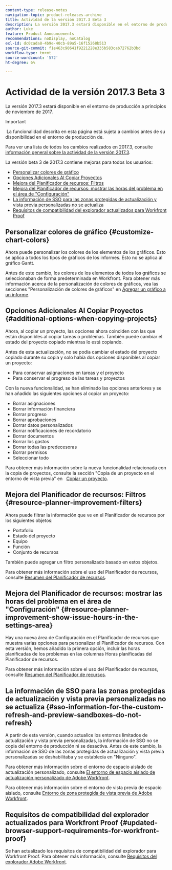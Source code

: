 ```yaml
---
content-type: release-notes
navigation-topic: product-releases-archive
title: Actividad de la versión 2017.3 Beta 3
description: La versión 2017.3 estará disponible en el entorno de producción a principios de noviembre de 2017.
author: Luke
feature: Product Announcements
recommendations: noDisplay, noCatalog
exl-id: dc0cada8-4b9e-40cb-89a5-16f15268b513
source-git-commit: f1e463c90641f9221228e335b583cab72762b3bd
workflow-type: tm+mt
source-wordcount: '572'
ht-degree: 6%

---
```


# Actividad de la versión 2017.3 Beta 3

La versión 2017.3 estará disponible en el entorno de producción a principios de noviembre de 2017.

>[!IMPORTANT]
>
> La funcionalidad descrita en esta página está sujeta a cambios antes de su disponibilidad en el entorno de producción de.

Para ver una lista de todos los cambios realizados en 2017.3, consulte  [información general sobre la actividad de la versión 2017.3](../../../../product-announcements/product-releases/quarterly-release-archive/2017.3-release-activity/2017-3-release-activity-overview.md).

La versión beta 3 de 2017.3 contiene mejoras para todos los usuarios:

* [Personalizar colores de gráfico](#customize-chart-colors)
* [Opciones Adicionales Al Copiar Proyectos](#additional-options-when-copying-projects)
* [Mejora del Planificador de recursos: Filtros](#resource-planner-improvement-filters)
* [Mejora del Planificador de recursos: mostrar las horas del problema en el área de &quot;Configuración&quot;](#resource-planner-improvement-show-issue-hours-in-the-settings-area)
* [La información de SSO para las zonas protegidas de actualización y vista previa personalizadas no se actualiza](#sso-information-for-the-custom-refresh-and-preview-sandboxes-do-not-refresh)
* [Requisitos de compatibilidad del explorador actualizados para Workfront Proof](#updated-browser-support-requirements-for-workfront-proof)

## Personalizar colores de gráfico {#customize-chart-colors}

Ahora puede personalizar los colores de los elementos de los gráficos. Esto se aplica a todos los tipos de gráficos de los informes. Esto no se aplica al gráfico Gantt.

Antes de este cambio, los colores de los elementos de todos los gráficos se seleccionaban de forma predeterminada en Workfront. Para obtener más información acerca de la personalización de colores de gráficos, vea las secciones &quot;Personalización de colores de gráficos&quot; en [Agregar un gráfico a un informe](../../../../reports-and-dashboards/reports/creating-and-managing-reports/add-chart-report.md).

## Opciones Adicionales Al Copiar Proyectos {#additional-options-when-copying-projects}

Ahora, al copiar un proyecto, las opciones ahora coinciden con las que están disponibles al copiar tareas o problemas. También puede cambiar el estado del proyecto copiado mientras lo está copiando.

Antes de esta actualización, no se podía cambiar el estado del proyecto copiado durante su copia y solo había dos opciones disponibles al copiar un proyecto:

* Para conservar asignaciones en tareas y el proyecto
* Para conservar el progreso de las tareas y proyectos

Con la nueva funcionalidad, se han eliminado las opciones anteriores y se han añadido las siguientes opciones al copiar un proyecto:

* Borrar asignaciones
* Borrar información financiera
* Borrar progreso
* Borrar aprobaciones
* Borrar datos personalizados
* Borrar notificaciones de recordatorio
* Borrar documentos
* Borrar los gastos
* Borrar todas las predecesoras
* Borrar permisos
* Seleccionar todo

Para obtener más información sobre la nueva funcionalidad relacionada con la copia de proyectos, consulte la sección &quot;Copia de un proyecto en el entorno de vista previa&quot; en   [Copiar un proyecto](../../../../manage-work/projects/manage-projects/copy-project.md).

## Mejora del Planificador de recursos: Filtros {#resource-planner-improvement-filters}

Ahora puede filtrar la información que ve en el Planificador de recursos por los siguientes objetos:

* Portafolio
* Estado del proyecto
* Equipo
* Función
* Conjunto de recursos

También puede agregar un filtro personalizado basado en estos objetos.

Para obtener más información sobre el uso del Planificador de recursos, consulte [Resumen del Planificador de recursos](../../../../resource-mgmt/resource-planning/get-started-resource-planner.md). 

## Mejora del Planificador de recursos: mostrar las horas del problema en el área de &quot;Configuración&quot; {#resource-planner-improvement-show-issue-hours-in-the-settings-area}

Hay una nueva área de Configuración en el Planificador de recursos que muestra varias opciones para personalizar el Planificador de recursos. Con esta versión, hemos añadido la primera opción, incluir las horas planificadas de los problemas en las columnas Horas planificadas del Planificador de recursos.

Para obtener más información sobre el uso del Planificador de recursos, consulte [Resumen del Planificador de recursos](../../../../resource-mgmt/resource-planning/get-started-resource-planner.md).

## La información de SSO para las zonas protegidas de actualización y vista previa personalizadas no se actualiza {#sso-information-for-the-custom-refresh-and-preview-sandboxes-do-not-refresh}

A partir de esta versión, cuando actualice los entornos limitados de actualización y vista previa personalizadas, la información de SSO no se copia del entorno de producción ni se desactiva. Antes de este cambio, la información de SSO de las zonas protegidas de actualización y vista previa personalizadas se deshabilitaba y se establecía en &quot;Ninguno&quot;.

Para obtener más información sobre el entorno de espacio aislado de actualización personalizado, consulte [El entorno de espacio aislado de actualización personalizado de Adobe Workfront](../../../../administration-and-setup/set-up-workfront/workfront-testing-environments/wf-custom-refresh-sandbox-environment.md).

Para obtener más información sobre el entorno de vista previa de espacio aislado, consulte [Entorno de zona protegida de vista previa de Adobe Workfront](../../../../administration-and-setup/set-up-workfront/workfront-testing-environments/wf-preview-sandbox-environment.md).

## Requisitos de compatibilidad del explorador actualizados para Workfront Proof {#updated-browser-support-requirements-for-workfront-proof}

Se han actualizado los requisitos de compatibilidad del explorador para Workfront Proof. Para obtener más información, consulte [Requisitos del explorador Adobe Workfront](../../../../workfront-basics/workfront-browser-requirements.md).
